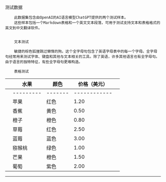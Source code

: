 测试数据
        
        此数据集包含由OpenAI的AI语言模型ChatGPT提供的两个测试样本。
        这些样本包括一个Markdown表格和一个英文文本段落，可用于测试支持文本和表格格式的英文到中文翻译软件。
        
        
        文本测试
        
        敏捷的棕色狐狸跳过懒惰的狗。这个全字母句包含了英语字母表中的每一个字母。全字母句经常用来测试字体、键盘和其他与文本相关的工具。除了英语，许多其他语言也有全字母句。由于语言的独特特征，有些全字母句更难构造。
        
        表格测试

|  |  水果      |  颜色    |  价格（美元）  |  |
| --- | --- | --- | --- | --- |
|  | --------- | ------- | ------------ |  |
|  |  苹果      |  红色    |  1.20        |  |
|  |  香蕉      |  黄色    |  0.50        |  |
|  |  橙子      |  橙色    |  0.80        |  |
|  |  草莓      |  红色    |  2.50        |  |
|  |  蓝莓      |  蓝色    |  3.00        |  |
|  |  猕猴桃    |  绿色    |  1.00        |  |
|  |  芒果      |  橙色    |  1.50        |  |
|  |  葡萄      |  紫色    |  2.00        |  |

---


